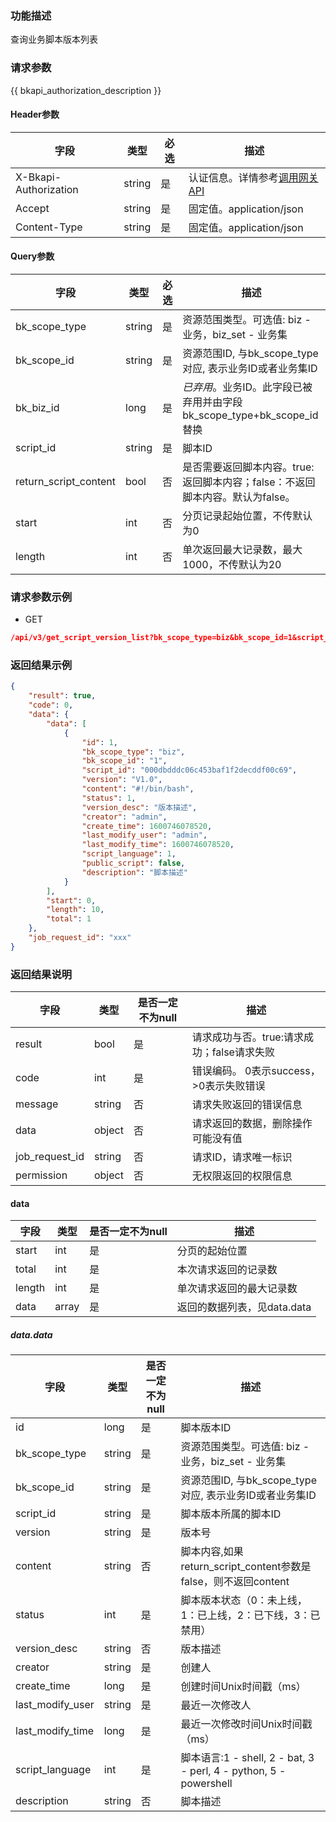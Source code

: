 ### 功能描述

查询业务脚本版本列表

### 请求参数

{{ bkapi_authorization_description }}

#### Header参数

| 字段                    | 类型     | 必选 | 描述                                                                                                                               |
|-----------------------|--------|----|----------------------------------------------------------------------------------------------------------------------------------|
| X-Bkapi-Authorization | string | 是  | 认证信息。详情参考[调用网关 API](https://github.com/TencentBlueKing/BKDocs/blob/master/ZH/7.0/APIGateway/apigateway/use-api/use-apigw-api.md) |
| Accept                | string | 是  | 固定值。application/json                                                                                                             |
| Content-Type          | string | 是  | 固定值。application/json                                                                                                             |

#### Query参数

| 字段                    | 类型     | 必选 | 描述                                                |
|-----------------------|--------|----|---------------------------------------------------|
| bk_scope_type         | string | 是  | 资源范围类型。可选值: biz - 业务，biz_set - 业务集                |
| bk_scope_id           | string | 是  | 资源范围ID, 与bk_scope_type对应, 表示业务ID或者业务集ID           |
| bk_biz_id             | long   | 是  | *已弃用*。业务ID。此字段已被弃用并由字段bk_scope_type+bk_scope_id替换 |
| script_id             | string | 是  | 脚本ID                                              |
| return_script_content | bool   | 否  | 是否需要返回脚本内容。true:返回脚本内容；false：不返回脚本内容。默认为false。    |
| start                 | int    | 否  | 分页记录起始位置，不传默认为0                                   |
| length                | int    | 否  | 单次返回最大记录数，最大1000，不传默认为20                          |

### 请求参数示例

- GET

```json
/api/v3/get_script_version_list?bk_scope_type=biz&bk_scope_id=1&script_id=000dbdddc06c453baf1f2decddf00c69&return_script_content=true&start=0&length=10
```

### 返回结果示例

```json
{
    "result": true,
    "code": 0,
    "data": {
        "data": [
            {
                "id": 1,
                "bk_scope_type": "biz",
                "bk_scope_id": "1",
                "script_id": "000dbdddc06c453baf1f2decddf00c69",
                "version": "V1.0",
                "content": "#!/bin/bash",
                "status": 1,
                "version_desc": "版本描述",
                "creator": "admin",
                "create_time": 1600746078520,
                "last_modify_user": "admin",
                "last_modify_time": 1600746078520,
                "script_language": 1,
                "public_script": false,
                "description": "脚本描述"
            }
        ],
        "start": 0,
        "length": 10,
        "total": 1
    },
    "job_request_id": "xxx"
}
```

### 返回结果说明

| 字段             | 类型     | 是否一定不为null | 描述                         |
|----------------|--------|------------|----------------------------|
| result         | bool   | 是          | 请求成功与否。true:请求成功；false请求失败 |
| code           | int    | 是          | 错误编码。 0表示success，>0表示失败错误  |
| message        | string | 否          | 请求失败返回的错误信息                |
| data           | object | 否          | 请求返回的数据，删除操作可能没有值          |
| job_request_id | string | 否          | 请求ID，请求唯一标识                |
| permission     | object | 否          | 无权限返回的权限信息                 |

#### data

| 字段     | 类型    | 是否一定不为null | 描述                 |
|--------|-------|------------|--------------------|
| start  | int   | 是          | 分页的起始位置            |
| total  | int   | 是          | 本次请求返回的记录数         |
| length | int   | 是          | 单次请求返回的最大记录数       |
| data   | array | 是          | 返回的数据列表，见data.data |

##### data.data

| 字段               | 类型     | 是否一定不为null | 描述                                                            |
|------------------|--------|------------|---------------------------------------------------------------|
| id               | long   | 是          | 脚本版本ID                                                        |
| bk_scope_type    | string | 是          | 资源范围类型。可选值: biz - 业务，biz_set - 业务集                            |
| bk_scope_id      | string | 是          | 资源范围ID, 与bk_scope_type对应, 表示业务ID或者业务集ID                       |
| script_id        | string | 是          | 脚本版本所属的脚本ID                                                   |
| version          | string | 是          | 版本号                                                           |
| content          | string | 否          | 脚本内容,如果return_script_content参数是false，则不返回content              |
| status           | int    | 是          | 脚本版本状态（0：未上线，1：已上线，2：已下线，3：已禁用）                               |
| version_desc     | string | 否          | 版本描述                                                          |
| creator          | string | 是          | 创建人                                                           |
| create_time      | long   | 是          | 创建时间Unix时间戳（ms）                                               |
| last_modify_user | string | 是          | 最近一次修改人                                                       |
| last_modify_time | long   | 是          | 最近一次修改时间Unix时间戳（ms）                                           |
| script_language  | int    | 是          | 脚本语言:1 - shell, 2 - bat, 3 - perl, 4 - python, 5 - powershell |
| description      | string | 否          | 脚本描述                                                          |

